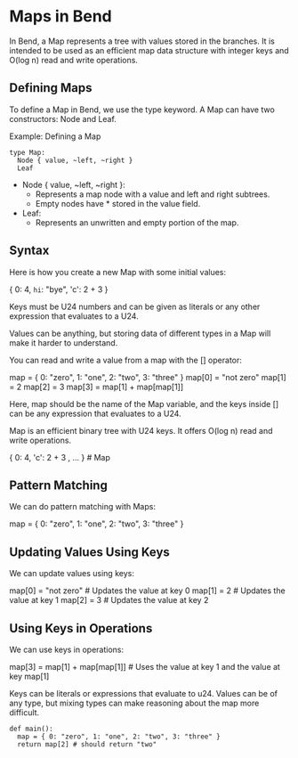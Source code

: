 # Maps in Bend

In Bend, a Map represents a tree with values stored in the branches. It is intended to be used as an efficient map data structure with integer keys and O(log n) read and write operations.

## Defining Maps

To define a Map in Bend, we use the type keyword. A Map can have two constructors: Node and Leaf.

Example: Defining a Map

```bend
type Map:
  Node { value, ~left, ~right }
  Leaf
```

- Node { value, ~left, ~right }:
  - Represents a map node with a value and left and right subtrees.
  - Empty nodes have * stored in the value field.
- Leaf:
  - Represents an unwritten and empty portion of the map.

## Syntax

Here is how you create a new Map with some initial values:

{ 0: 4, `hi`: "bye", 'c': 2 + 3 }

Keys must be U24 numbers and can be given as literals or any other expression that evaluates to a U24.

Values can be anything, but storing data of different types in a Map will make it harder to understand.

You can read and write a value from a map with the [] operator:

map = { 0: "zero", 1: "one", 2: "two", 3: "three" }
map[0] = "not zero"
map[1] = 2
map[2] = 3
map[3] = map[1] + map[map[1]]

Here, map should be the name of the Map variable, and the keys inside [] can be any expression that evaluates to a U24.

Map is an efficient binary tree with U24 keys. It offers O(log n) read and write operations.

{ 0: 4, 'c': 2 + 3 , ... } # Map

## Pattern Matching

We can do pattern matching with Maps:

map = { 0: "zero", 1: "one", 2: "two", 3: "three" }

## Updating Values Using Keys

We can update values using keys:

map[0] = "not zero"      # Updates the value at key 0
map[1] = 2               # Updates the value at key 1
map[2] = 3               # Updates the value at key 2

## Using Keys in Operations

We can use keys in operations:

map[3] = map[1] + map[map[1]]  # Uses the value at key 1 and the value at key map[1]

Keys can be literals or expressions that evaluate to u24. Values can be of any type, but mixing types can make reasoning about the map more difficult.

```bend
def main():
  map = { 0: "zero", 1: "one", 2: "two", 3: "three" }
  return map[2] # should return "two"
```
